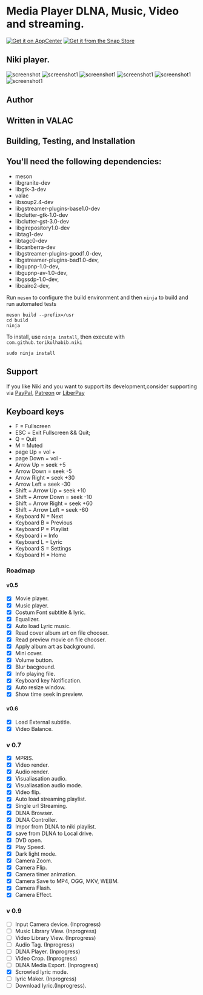 # Media Player DLNA, Music, Video and streaming.
[![Get it on AppCenter](https://appcenter.elementary.io/badge.svg)](https://appcenter.elementary.io/com.github.torikulhabib.niki) 
[![Get it from the Snap Store](https://snapcraft.io/static/images/badges/en/snap-store-black.svg)](https://snapcraft.io/niki)

## Niki player.

![screenshot](0.png)
![screenshot1](1.png)
![screenshot1](2.png)
![screenshot1](3.png)
![screenshot1](4.png)
![screenshot1](5.png)

## Author
## Written in VALAC
## Building, Testing, and Installation
## You'll need the following dependencies:

* meson
* libgranite-dev
* libgtk-3-dev
* valac
* libsoup2.4-dev 
* libgstreamer-plugins-base1.0-dev 
* libclutter-gtk-1.0-dev 
* libclutter-gst-3.0-dev
* libgirepository1.0-dev
* libtag1-dev
* libtagc0-dev
* libcanberra-dev
* libgstreamer-plugins-good1.0-dev,
* libgstreamer-plugins-bad1.0-dev,
* libgupnp-1.0-dev,
* libgupnp-av-1.0-dev,
* libgssdp-1.0-dev,
* libcairo2-dev,

Run `meson` to configure the build environment and then `ninja` to build and run automated tests

    meson build --prefix=/usr
    cd build
    ninja

To install, use `ninja install`, then execute with `com.github.torikulhabib.niki`

    sudo ninja install


## Support
If you like Niki and you want to support its development,consider supporting via [PayPal](https://paypal.me/TorikulHabib?locale.x=id_ID), [Patreon](https://www.patreon.com/nikiplayer) or  [LiberPay](https://liberapay.com/Torikul_habib)

## Keyboard keys
* F = Fullscreen
* ESC = Exit Fullscreen && Quit;
* Q = Quit
* M = Muted
* page Up = vol +
* page Down = vol -
* Arrow Up = seek +5
* Arrow Down = seek -5
* Arrow Right = seek +30
* Arrow Left = seek -30
* Shift + Arrow Up = seek +10
* Shift + Arrow Down = seek -10
* Shift + Arrow Right = seek +60
* Shift + Arrow Left = seek -60
* Keyboard N = Next
* Keyboard B = Previous
* Keyboard P = Playlist
* Keyboard i = Info
* Keyboard L = Lyric
* Keyboard S = Settings
* Keyboard H = Home

### Roadmap
#### v0.5
- [x] Movie player.
- [x] Music player.
- [x] Costum Font subtitle & lyric.
- [x] Equalizer.
- [x] Auto load Lyric music.
- [x] Read cover album art on file chooser.
- [x] Read preview movie on file chooser.
- [x] Apply album art as background.
- [x] Mini cover.
- [x] Volume button.
- [x] Blur bacground.
- [x] Info playing file.
- [x] Keyboard key Notification.
- [x] Auto resize window.
- [x] Show time seek in preview.

#### v0.6
- [x] Load External subtitle.
- [x] Video Balance.

### v 0.7
- [x] MPRIS.
- [x] Video render.
- [x] Audio render.
- [x] Visualiasation audio.
- [x] Visualiasation audio mode.
- [x] Video flip.
- [x] Auto load streaming playlist.
- [x] Single url Streaming.
- [x] DLNA Browser.
- [x] DLNA Controller.
- [x] Impor from DLNA to niki playlist.
- [x] save from DLNA to Local drive.
- [x] DVD open.
- [x] Play Speed.
- [x] Dark light mode.
- [x] Camera Zoom.
- [x] Camera Flip.
- [x] Camera timer animation.
- [x] Camera Save to MP4, OGG, MKV, WEBM.
- [x] Camera Flash.
- [x] Camera Effect.

### v 0.9
- [ ] Input Camera device. (Inprogress)
- [ ] Music Library View. (Inprogress)
- [ ] Video Library View. (Inprogress)
- [ ] Audio Tag. (Inprogress)
- [ ] DLNA Player. (Inprogress)
- [ ] Video Crop. (Inprogress)
- [ ] DLNA Media Export. (Inprogress)
- [x] Scrowled lyric mode.
- [ ] lyric Maker. (Inprogress)
- [ ] Download lyric.(Inprogress).
